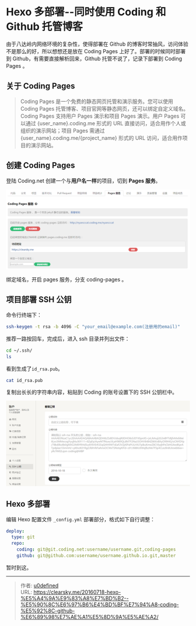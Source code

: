 # Hexo 多部署--同时使用 Coding 和 Github 托管博客


由于八达岭内网络环境的复杂性，使得部署在 Github 的博客时常抽风，访问体验不是那么的好，所以想想还是放在 Coding Pages 上好了。部署的时候同时部署到 Github，有需要直接解析回来，Github 托管不说了，记录下部署到 Coding Pages 。

## 关于 Coding Pages

>Coding Pages 是一个免费的静态网页托管和演示服务。您可以使用 Coding Pages 托管博客、项目官网等静态网页，还可以绑定自定义域名。  Coding Pages 支持用户 Pages 演示和项目 Pages 演示。用户 Pages 可以通过 {user_name}.coding.me 形式的 URL 直接访问，适合用作个人或组织的演示网站；项目 Pages 需通过 {user_name}.coding.me/{project_name} 形式的 URL 访问，适合用作项目的演示网站。

## 创建 Coding Pages

登陆 Coding.net 创建一个与**用户名一样**的项目，切到 **Pages 服务**。

![开启 Pages 服务](pages.png "Pages 服务")

绑定域名，开启 pages 服务，分支 coding-pages 。

## 项目部署 SSH 公钥

命令行终端下：

```bash
ssh-keygen -t rsa -b 4096 -C "your_email@example.com(注册用的email)"
```

推荐一路按回车，完成后，进入 ssh 目录并列出文件：

```bash
cd ~/.ssh/
ls
```

看到生成了`id_rsa.pub`。

```bash
cat id_rsa.pub
```

复制出长长的字符串内容，粘贴到 Coding 的账号设置下的 SSH 公钥栏中。

![SSH 公匙](id_rsa.pub.png "SSH 公匙设置")

## Hexo 多部署

编辑 Hexo 配置文件 `_config.yml` 部署部分，格式如下自行调整：
```yml
deploy:
  type: git
  repo:
    coding: git@git.coding.net:username/username.git,coding-pages
    github: git@github.com:username/username.github.io.git,master
```

暂时到这。


---

> 作者: [u0defined](http://clearsky.me/)  
> URL: https://clearsky.me/20160718-hexo-%E5%A4%9A%E9%83%A8%E7%BD%B2--%E5%90%8C%E6%97%B6%E4%BD%BF%E7%94%A8-coding-%E5%92%8C-github-%E6%89%98%E7%AE%A1%E5%8D%9A%E5%AE%A2/  

